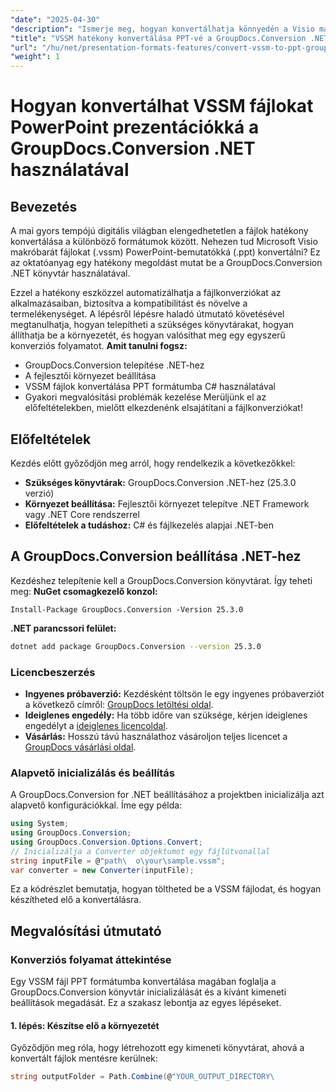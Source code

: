 ```yaml
---
"date": "2025-04-30"
"description": "Ismerje meg, hogyan konvertálhatja könnyedén a Visio makróbarát fájljait (VSSM) PowerPoint-bemutatókká a hatékony GroupDocs.Conversion .NET könyvtár segítségével. Kövesse lépésről lépésre szóló útmutatónkat a zökkenőmentes fájlkonvertáláshoz."
"title": "VSSM hatékony konvertálása PPT-vé a GroupDocs.Conversion .NET használatával – Átfogó útmutató"
"url": "/hu/net/presentation-formats-features/convert-vssm-to-ppt-groupdocs-conversion-net/"
"weight": 1
---
```


# Hogyan konvertálhat VSSM fájlokat PowerPoint prezentációkká a GroupDocs.Conversion .NET használatával
## Bevezetés
A mai gyors tempójú digitális világban elengedhetetlen a fájlok hatékony konvertálása a különböző formátumok között. Nehezen tud Microsoft Visio makróbarát fájlokat (.vssm) PowerPoint-bemutatókká (.ppt) konvertálni? Ez az oktatóanyag egy hatékony megoldást mutat be a GroupDocs.Conversion .NET könyvtár használatával.

Ezzel a hatékony eszközzel automatizálhatja a fájlkonverziókat az alkalmazásaiban, biztosítva a kompatibilitást és növelve a termelékenységet. A lépésről lépésre haladó útmutató követésével megtanulhatja, hogyan telepítheti a szükséges könyvtárakat, hogyan állíthatja be a környezetét, és hogyan valósíthat meg egy egyszerű konverziós folyamatot.
**Amit tanulni fogsz:**
- GroupDocs.Conversion telepítése .NET-hez
- A fejlesztői környezet beállítása
- VSSM fájlok konvertálása PPT formátumba C# használatával
- Gyakori megvalósítási problémák kezelése
Merüljünk el az előfeltételekben, mielőtt elkezdenénk elsajátítani a fájlkonverziókat!
## Előfeltételek
Kezdés előtt győződjön meg arról, hogy rendelkezik a következőkkel:
- **Szükséges könyvtárak:** GroupDocs.Conversion .NET-hez (25.3.0 verzió)
- **Környezet beállítása:** Fejlesztői környezet telepítve .NET Framework vagy .NET Core rendszerrel
- **Előfeltételek a tudáshoz:** C# és fájlkezelés alapjai .NET-ben
## A GroupDocs.Conversion beállítása .NET-hez
Kezdéshez telepítenie kell a GroupDocs.Conversion könyvtárat. Így teheti meg:
**NuGet csomagkezelő konzol:**
```plaintext
Install-Package GroupDocs.Conversion -Version 25.3.0
```
**\.NET parancssori felület:**
```bash
dotnet add package GroupDocs.Conversion --version 25.3.0
```
### Licencbeszerzés
- **Ingyenes próbaverzió:** Kezdésként töltsön le egy ingyenes próbaverziót a következő címről: [GroupDocs letöltési oldal](https://releases.groupdocs.com/conversion/net/).
- **Ideiglenes engedély:** Ha több időre van szüksége, kérjen ideiglenes engedélyt a [ideiglenes licencoldal](https://purchase.groupdocs.com/temporary-license/).
- **Vásárlás:** Hosszú távú használathoz vásároljon teljes licencet a [GroupDocs vásárlási oldal](https://purchase.groupdocs.com/buy).
### Alapvető inicializálás és beállítás
A GroupDocs.Conversion for .NET beállításához a projektben inicializálja azt alapvető konfigurációkkal. Íme egy példa:
```csharp
using System;
using GroupDocs.Conversion;
using GroupDocs.Conversion.Options.Convert;
// Inicializálja a Converter objektumot egy fájlútvonallal
string inputFile = @"path\	o\your\sample.vssm";
var converter = new Converter(inputFile);
```
Ez a kódrészlet bemutatja, hogyan töltheted be a VSSM fájlodat, és hogyan készítheted elő a konvertálásra.
## Megvalósítási útmutató
### Konverziós folyamat áttekintése
Egy VSSM fájl PPT formátumba konvertálása magában foglalja a GroupDocs.Conversion könyvtár inicializálását és a kívánt kimeneti beállítások megadását. Ez a szakasz lebontja az egyes lépéseket.
#### 1. lépés: Készítse elő a környezetét
Győződjön meg róla, hogy létrehozott egy kimeneti könyvtárat, ahová a konvertált fájlok mentésre kerülnek:
```csharp
string outputFolder = Path.Combine(@"YOUR_OUTPUT_DIRECTORY\